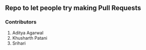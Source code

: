 ## Repo to let people try making Pull Requests

### Contributors

1. Aditya Agarwal
1. Khusharth Patani
1. Srihari
